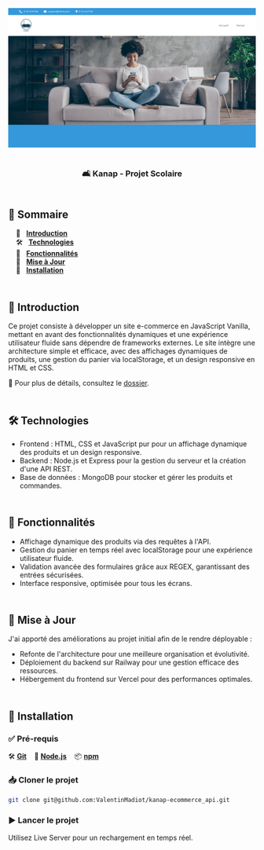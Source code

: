 <div align="center">  
    <a href="https://kanap-vm.vercel.app/" target="_blank">  
      <img src="docs/preview.png" alt="Aperçu du projet">  
    </a>
    </br>  
    </br>  
  <h3 align="center">🛋️ Kanap - Projet Scolaire</h3>  
</div>

## <br /> 📌 Sommaire

&nbsp;&nbsp;&nbsp; 🎨 &nbsp; [**Introduction**](#introduction)<br />
&nbsp;&nbsp;&nbsp; 🛠️ &nbsp; [**Technologies**](#technologies)<br />
&nbsp;&nbsp;&nbsp; 🎯 &nbsp; [**Fonctionnalités**](#fonctionnalités)<br />
&nbsp;&nbsp;&nbsp; 🚧 &nbsp; [**Mise à Jour**](#upgrade)<br />
&nbsp;&nbsp;&nbsp; 🚀 &nbsp; [**Installation**](#installation)<br />

## <br /> <a name="introduction">🎨 Introduction</a>

Ce projet consiste à développer un site e-commerce en JavaScript Vanilla, mettant en avant des fonctionnalités dynamiques et une expérience utilisateur fluide sans dépendre de frameworks externes. Le site intègre une architecture simple et efficace, avec des affichages dynamiques de produits, une gestion du panier via localStorage, et un design responsive en HTML et CSS.

📂 Pour plus de détails, consultez le [dossier](/docs/).

## <br /> <a name="technologies">🛠️ Technologies</a>

- Frontend : HTML, CSS et JavaScript pur pour un affichage dynamique des produits et un design responsive.
- Backend : Node.js et Express pour la gestion du serveur et la création d'une API REST.
- Base de données : MongoDB pour stocker et gérer les produits et commandes.

## <br /> <a name="fonctionnalités">🎯 Fonctionnalités</a>

- Affichage dynamique des produits via des requêtes à l'API.
- Gestion du panier en temps réel avec localStorage pour une expérience utilisateur fluide.
- Validation avancée des formulaires grâce aux REGEX, garantissant des entrées sécurisées.
- Interface responsive, optimisée pour tous les écrans.

## <br /> <a name="upgrade">🚧 Mise à Jour</a>

J'ai apporté des améliorations au projet initial afin de le rendre déployable :

- Refonte de l'architecture pour une meilleure organisation et évolutivité.
- Déploiement du backend sur Railway pour une gestion efficace des ressources.
- Hébergement du frontend sur Vercel pour des performances optimales.

## <br /> <a name="installation">🚀 Installation</a>

### ✅ Pré-requis

🛠️ [**Git**](https://git-scm.com/) &nbsp;&nbsp;
🔧 [**Node.js**](https://nodejs.org/fr) &nbsp;&nbsp;
📦 [**npm**](https://www.npmjs.com/)

### 📥 Cloner le projet

```bash
git clone git@github.com:ValentinMadiot/kanap-ecommerce_api.git
```

### ▶️ Lancer le projet

Utilisez Live Server pour un rechargement en temps réel.
